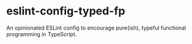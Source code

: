 # eslint-config-typed-fp

An opinionated ESLint config to encourage pure(ish), typeful functional programming in TypeScript.